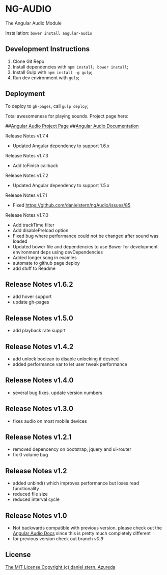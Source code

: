 NG-AUDIO
===

The Angular Audio Module

Installation: `bower install angular-audio`

Development Instructions
------
1. Clone Git Repo
2. Install dependencies with `npm install; bower install`;
3. Install Gulp with `npm install -g gulp`;
4. Run dev environment with `gulp`;

Deployment
-----
To deploy to `gh-pages`, call `gulp deploy`;

Total awesomeness for playing sounds. Project page here:

##[Angular Audio Project Page](http://danielstern.github.io/ngAudio/)
##[Angular Audio Documentation](http://danielstern.github.io/ngAudio/#/docs)


Release Notes v1.7.4

- Updated Angular dependency to support 1.6.x

Release Notes v1.7.3

- Add toFinish callback

Release Notes v1.7.2

- Updated Angular dependency to support 1.5.x

Release Notes v1.7.1

- Fixed https://github.com/danielstern/ngAudio/issues/85

Release Notes v1.7.0

- Add trackTime filter
- Add disablePreload option
- Fixed bug where performance could not be changed after sound was loaded
- Updated bower file and dependencies to use Bower for development environment deps using devDependencies
- Added longer song in examles
- automate to github page deploy
- add stuff to Readme

Release Notes v1.6.2
-------
- add hover support
- update gh-pages

Release Notes v1.5.0
-------
- add playback rate supprt

Release Notes v1.4.2
-------
- add unlock boolean to disable unlocking if desired
- added performance var to let user tweak performance


Release Notes v1.4.0
-------
- several bug fixes. update version numbers

Release Notes v1.3.0
-------
- fixes audio on most mobile devices

Release Notes v1.2.1
-------
- removed depencency on bootstrap, jquery and ui-router
- fix 0 volume bug

Release Notes v1.2
-------

- added unbind() which improves performance but loses read functionality
- reduced file size
- reduced interval cycle

Release Notes v1.0
---------
- Not backwards compatible with previous version. please check out the [Angular Audio Docs](http://danielstern.github.io/ngAudio/#/docs) since this is pretty much completely different
- for previous version check out branch *v0.9*

License
-------
<a href=http://opensource.org/licenses/MIT target=_blank>
The MIT License
</a>

<a  href=http://danielstern.ca/ target=_blank>
Copyright (c) daniel stern, Azureda
</a>
